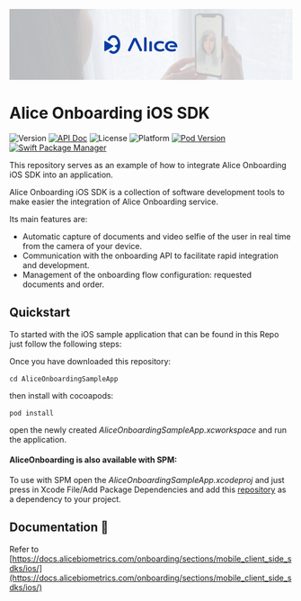 ![Header Graphic](https://github.com/alice-biometrics/custom-emojis/blob/master/images/alice_header.png)

# Alice Onboarding iOS SDK

![Version](https://img.shields.io/github/v/release/alice-biometrics/onboarding-ios?style=flat)
[![API Doc](https://img.shields.io/github/v/release/alice-biometrics/onboarding-ios?label=API%20doc&color=green&style=flat)](https://docs.alicebiometrics.com/onboarding/sections/mobile_client_side_sdks/ios/)
![License](https://img.shields.io/cocoapods/l/AliceOnboarding.svg?style=flat)
![Platform](https://img.shields.io/cocoapods/p/AliceOnboarding.svg?style=flat)
[![Pod Version](https://img.shields.io/cocoapods/v/AliceOnboarding.svg?style=flat)](https://cocoapods.org/pods/AliceOnboarding)
[![Swift Package Manager](https://img.shields.io/badge/Swift_Package_Manager-compatible-orange?style=flat-square)](https://img.shields.io/badge/Swift_Package_Manager-compatible-orange?style=flat-square)

This repository serves as an example of how to integrate Alice Onboarding iOS SDK into an application.

Alice Onboarding iOS SDK is a collection of software development tools to make easier the integration of Alice Onboarding service.

Its main features are:

- Automatic capture of documents and video selfie of the user in real time from the camera of your device.
- Communication with the onboarding API to facilitate rapid integration and development.
- Management of the onboarding flow configuration: requested documents and order.

## Quickstart

To started with the iOS sample application that can be found in this Repo just follow the following steps:

Once you have downloaded this repository:

```
cd AliceOnboardingSampleApp
```
then install with cocoapods:
```
pod install
```

open the newly created _AliceOnboardingSampleApp.xcworkspace_ and run the application. <br>

#### AliceOnboarding is also available with SPM:

To use with SPM open the _AliceOnboardingSampleApp.xcodeproj_ and just press in Xcode File/Add Package Dependencies and add this [repository](https://docs.alicebiometrics.com/onboarding/sections/mobile_client_side_sdks/ios/) as a dependency to your project.


## Documentation :page_facing_up:

Refer to [https://docs.alicebiometrics.com/onboarding/sections/mobile_client_side_sdks/ios/](https://docs.alicebiometrics.com/onboarding/sections/mobile_client_side_sdks/ios/)
